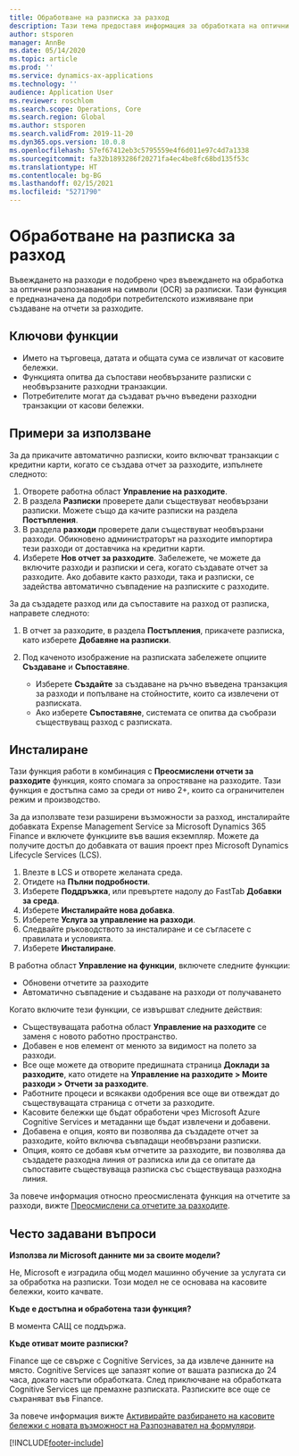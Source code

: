 ```yaml
---
title: Обработване на разписка за разход
description: Тази тема предоставя информация за обработката на оптични разпознавания на символи (OCR) за разписки. Тази функция е предназначена да подобри потребителското изживяване при създаване на отчети за разходите в Microsoft Dynamics 365 Finance.
author: stsporen
manager: AnnBe
ms.date: 05/14/2020
ms.topic: article
ms.prod: ''
ms.service: dynamics-ax-applications
ms.technology: ''
audience: Application User
ms.reviewer: roschlom
ms.search.scope: Operations, Core
ms.search.region: Global
ms.author: stsporen
ms.search.validFrom: 2019-11-20
ms.dyn365.ops.version: 10.0.8
ms.openlocfilehash: 57ef67412eb3c5795559e4f6d011e97c4d7a1338
ms.sourcegitcommit: fa32b1893286f20271fa4ec4be8fc68bd135f53c
ms.translationtype: HT
ms.contentlocale: bg-BG
ms.lasthandoff: 02/15/2021
ms.locfileid: "5271790"
---
```

# <a name="expense-receipt-processing"></a>Обработване на разписка за разход

Въвеждането на разходи е подобрено чрез въвеждането на обработка за оптични разпознавания на символи (OCR) за разписки. Тази функция е предназначена да подобри потребителското изживяване при създаване на отчети за разходите.

## <a name="key-features"></a>Ключови функции

- Името на търговеца, датата и общата сума се извличат от касовите бележки.
- Функцията опитва да съпостави необвързаните разписки с необвързаните разходни транзакции.
- Потребителите могат да създават ръчно въведени разходни транзакции от касови бележки.

## <a name="usage-examples"></a>Примери за използване

За да прикачите автоматично разписки, които включват транзакции с кредитни карти, когато се създава отчет за разходите, изпълнете следното:

  1. Отворете работна област **Управление на разходите**.
  2. В раздела **Разписки** проверете дали съществуват необвързани разписки. Можете също да качите разписки на раздела **Постъпления**.
  3. В раздела **разходи** проверете дали съществуват необвързани разходи. Обикновено администраторът на разходите импортира тези разходи от доставчика на кредитни карти.
  4. Изберете **Нов отчет за разходите**. Забележете, че можете да включите разходи и разписки и сега, когато създавате отчет за разходите. Ако добавите както разходи, така и разписки, се задейства автоматично съвпадение на разписките с разходите.

За да създадете разход или да съпоставите на разход от разписка, направете следното:

  1. В отчет за разходите, в раздела **Постъпления**, прикачете разписка, като изберете **Добавяне на разписки**.
  2. Под каченото изображение на разписката забележете опциите **Създаване** и **Съпоставяне**.

      - Изберете **Създайте** за създаване на ръчно въведена транзакция за разходи и попълване на стойностите, които са извлечени от разписката.
      - Ако изберете **Съпоставяне**, системата се опитва да съобрази съществуващ разход с разписката.

## <a name="installation"></a>Инсталиране

Тази функция работи в комбинация с **Преосмислени отчети за разходите** функция, която спомага за опростяване на разходите. Тази функция е достъпна само за среди от ниво 2+, които са ограничителен режим и производство.

За да използвате тези разширени възможности за разход, инсталирайте добавката Expense Management Service за Microsoft Dynamics 365 Finance и включете функциите във вашия екземпляр. Можете да получите достъп до добавката от вашия проект през Microsoft Dynamics Lifecycle Services (LCS).

1. Влезте в LCS и отворете желаната среда.
2. Отидете на **Пълни подробности**.
3. Изберете **Поддръжка**, или превъртете надолу до FastTab **Добавки за среда**.
4. Изберете **Инсталирайте нова добавка**.
5. Изберете **Услуга за управление на разходи**.
6. Следвайте ръководството за инсталиране и се съгласете с правилата и условията.
7. Изберете **Инсталиране**.

В работна област **Управление на функции**, включете следните функции:

- Обновени отчетите за разходите
- Автоматично съвпадение и създаване на разходи от получаването

Когато включите тези функции, се извършват следните действия:

- Съществуващата работна област **Управление на разходите** се заменя с новото работно пространство.
- Добавен е нов елемент от менюто за видимост на полето за разходи.
- Все още можете да отворите предишната страница **Доклади за разходите**, като отидете на **Управление на разходите > Моите разходи > Отчети за разходите**.
- Работните процеси и всякакви одобрения все още ви отвеждат до съществуващата страница с отчети за разходите.
- Касовите бележки ще бъдат обработени чрез Microsoft Azure Cognitive Services и метаданни ще бъдат извлечени и добавени.
- Добавена е опция, която ви позволява да създадете отчет за разходите, който включва съвпадащи необвързани разписки.
- Опция, която се добавя към отчетите за разходите, ви позволява да създадете разходна линия от разписка или да се опитате да съпоставите съществуваща разписка със съществуваща разходна линия.

За повече информация относно преосмислената функция на отчетите за разходи, вижте [Преосмислени са отчетите за разходите](ExpenseWorkspaceNew.md).

## <a name="frequently-asked-questions"></a>Често задавани въпроси

**Използва ли Microsoft данните ми за своите модели?**

Не, Microsoft е изградила общ модел машинно обучение за услугата си за обработка на разписки. Този модел не се основава на касовите бележки, които качвате.

**Къде е достъпна и обработена тази функция?**

В момента САЩ се поддържа.

**Къде отиват моите разписки?**

Finance ще се свърже с Cognitive Services, за да извлече данните на място. Cognitive Services ще запазят копие от вашата разписка до 24 часа, докато настъпи обработката. След приключване на обработката Cognitive Services ще премахне разписката. Разписките все още се съхраняват във Finance.

За повече информация вижте [Активирайте разбирането на касовите бележки с новата възможност на Разпознавател на формуляри](https://azure.microsoft.com/blog/enable-receipt-understanding-with-form-recognizer-s-new-capability/).


[!INCLUDE[footer-include](../includes/footer-banner.md)]